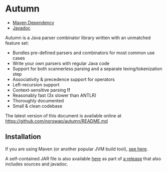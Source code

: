 # Autumn

- [Maven Dependency][jitpack]
- [Javadoc][snapdoc]

[jitpack]: https://jitpack.io/#norswap/autumn
[snapdoc]: https://jitpack.io/com/github/norswap/autumn/-SNAPSHOT/javadoc/

Autumn is a Java parser combinator library written with an unmatched feature
set:

- Bundles pre-defined parsers and combinators for most common use cases
- Write your own parsers with regular Java code
- Support for both scannerless parsing and a separate lexing/tokenization step
- Associativity & precedence support for operators
- Left-recursion support
- Context-sensitive parsing **!!**
- Reasonably fast (3x slower than ANTLR)
- Thoroughly documented
- Small & clean codebase

The latest version of this document is available online at  
https://github.com/norswap/autumn/README.md

## Installation 

If you are using Maven (or another popular JVM build tool), [see here][jitpack].

A self-contained JAR file is also available [here][jar] as part of [a release] that also
includes sources and javadoc.

[jar]: https://github.com/norswap/autumn/releases/download/1.0.0/autumn-1.0.0-fatjar.jar
[a release]: https://github.com/norswap/autumn/releases
